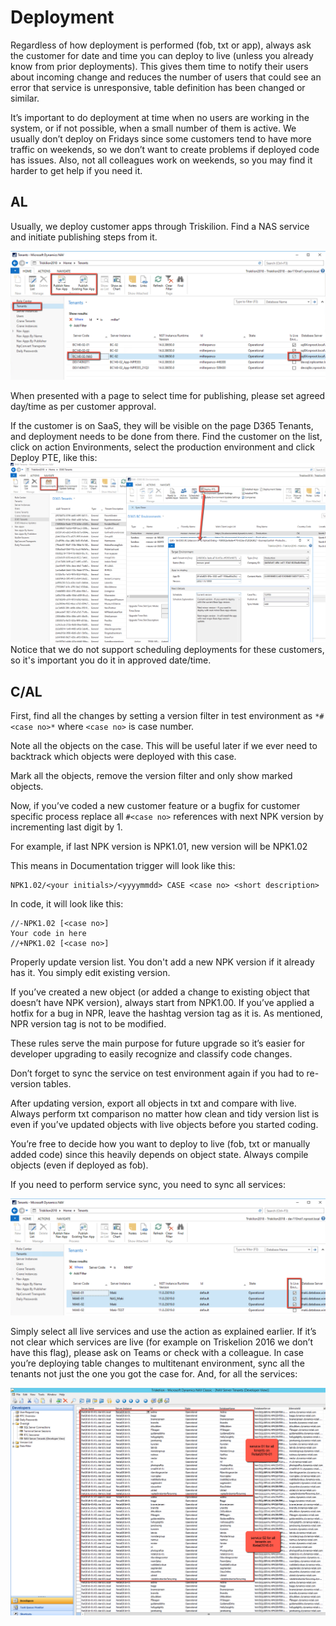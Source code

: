 # Deployment
Regardless of how deployment is performed (fob, txt or app), always ask the customer for date and time you can deploy to live (unless you already know from prior deployments). This gives them time to notify their users about incoming change and reduces the number of users that could see an error that service is unresponsive, table definition has been changed or similar. 

It’s important to do deployment at time when no users are working in the system, or if not possible, when a small number of them is active. We usually don’t deploy on Fridays since some customers tend to have more traffic on weekends, so we don’t want to create problems if deployed code has issues. Also, not all colleagues work on weekends, so you may find it harder to get help if you need it.

## AL
Usually, we deploy customer apps through Triskilion. Find a NAS service and initiate publishing steps from it.

![publish customer app triskilion 2018](../.attachments/PublishCustomerAppTriskilion2018.png)

When presented with a page to select time for publishing, please set agreed day/time as per customer approval.

If the customer is on SaaS, they will be visible on the page D365 Tenants, and deployment needs to be done from there. Find the customer on the list, click on action Environments, select the production environment and click Deploy PTE, like this:
![d365 tenants deploy pte](../.attachments/D365Tenants-DeployPTE.png)
Notice that we do not support scheduling deployments for these customers, so it's important you do it in approved date/time.

## C/AL

First, find all the changes by setting a version filter in test environment as ```*#<case no>*``` where ```<case no>``` is case number.

Note all the objects on the case. This will be useful later if we ever need to backtrack which objects were deployed with this case.

Mark all the objects, remove the version filter and only show marked objects.

Now, if you’ve coded a new customer feature or a bugfix for customer specific process replace all ```#<case no>``` references with next NPK version by incrementing last digit by 1.

For example, if last NPK version is NPK1.01, new version will be NPK1.02

This means in Documentation trigger will look like this:
```
NPK1.02/<your initials>/<yyyymmdd> CASE <case no> <short description>
```
In code, it will look like this:
```
//-NPK1.02 [<case no>]
Your code in here
//+NPK1.02 [<case no>]
```
Properly update version list. You don't add a new NPK version if it already has it. You simply edit existing version.

If you’ve created a new object (or added a change to existing object that doesn’t have NPK version), always start from NPK1.00. If you’ve applied a hotfix for a bug in NPR, leave the hashtag version tag as it is. As mentioned, NPR version tag is not to be modified. 

These rules serve the main purpose for future upgrade so it’s easier for developer upgrading to easily recognize and classify code changes.

Don’t forget to sync the service on test environment again if you had to re-version tables.

After updating version, export all objects in txt and compare with live. Always perform txt comparison no matter how clean and tidy version list is even if you’ve updated objects with live objects before you started coding.

You’re free to decide how you want to deploy to live (fob, txt or manually added code) since this heavily depends on object state. Always compile objects (even if deployed as fob). 

If you need to perform service sync, you need to sync all services:

![sync all live services](../.attachments/SyncAllLiveServices.png)

Simply select all live services and use the action as explained earlier. If it’s not clear which services are live (for example on Triskelion 2016 we don’t have this flag), please ask on Teams or check with a colleague. In case you’re deploying table changes to multitenant environment, sync all the tenants not just the one you got the case for. And, for all the services:

![all services on multitenant](../.attachments/AllServicesOnMultitenant.png)